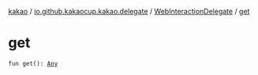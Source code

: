 [kakao](../../index.md) / [io.github.kakaocup.kakao.delegate](../index.md) / [WebInteractionDelegate](index.md) / [get](./get.md)

# get

`fun get(): `[`Any`](https://kotlinlang.org/api/latest/jvm/stdlib/kotlin/-any/index.html)